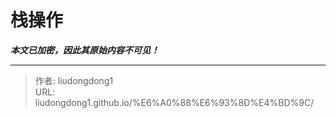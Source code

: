 # 栈操作

***本文已加密，因此其原始内容不可见！***

---

> 作者: liudongdong1  
> URL: liudongdong1.github.io/%E6%A0%88%E6%93%8D%E4%BD%9C/  

